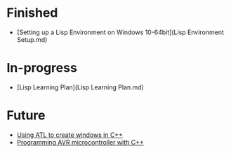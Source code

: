 # Finished
- [Setting up a Lisp Environment on Windows 10-64bit](Lisp Environment Setup.md)

# In-progress
- [Lisp Learning Plan](Lisp Learning Plan.md)

# Future
- [Using ATL to create windows in C++](#)
- [Programming AVR microcontroller with C++](#)

